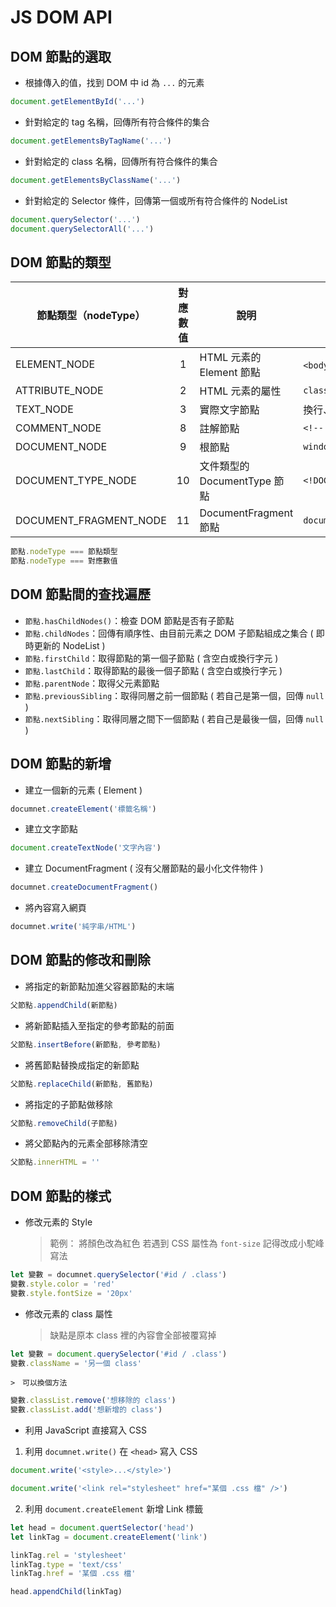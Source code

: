 # JS DOM API

## DOM 節點的選取
- 根據傳入的值，找到 DOM 中 id 為 `...` 的元素
```javascript
document.getElementById('...')
```
- 針對給定的 tag 名稱，回傳所有符合條件的集合
```javascript
document.getElementsByTagName('...')
```
- 針對給定的 class 名稱，回傳所有符合條件的集合
```javascript
document.getElementsByClassName('...')
```
- 針對給定的 Selector 條件，回傳第一個或所有符合條件的 NodeList
```javascript
document.querySelector('...')
document.querySelectorAll('...')
```

## DOM 節點的類型

| 節點類型（nodeType） | 對應數值 | 說明 | 範例 |
| --- | :---: | --- | --- |
| ELEMENT_NODE | 1 | HTML 元素的 Element 節點 | `<body>`、`<a>` |
| ATTRIBUTE_NODE | 2 | HTML 元素的屬性 | `class="funEdges"` |
| TEXT_NODE | 3 | 實際文字節點 | 換行、空格 |
| COMMENT_NODE | 8 | 註解節點 | `<!-- something -->` |
| DOCUMENT_NODE | 9 | 根節點 | `window.document` |
| DOCUMENT_TYPE_NODE | 10 | 文件類型的 DocumentType 節點 | `<!DOCTYPE html>` |
| DOCUMENT_FRAGMENT_NODE | 11 | DocumentFragment 節點 | `document.createDocumentFragment()` |


```javascript
節點.nodeType === 節點類型
節點.nodeType === 對應數值
```

## DOM 節點間的查找遍歷
* `節點.hasChildNodes()`：檢查 DOM 節點<span class="span-highlight">是否有子節點</span>
* `節點.childNodes`：回傳有順序性、由目前元素之 DOM <span class="span-highlight">子節點組成之集合</span> ( 即時更新的 NodeList )
* `節點.firstChild`：取得節點的<span class="span-highlight">第一個</span>子節點 ( 含空白或換行字元 )
* `節點.lastChild`：取得節點的<span class="span-highlight">最後一個</span>子節點 ( 含空白或換行字元 )
* `節點.parentNode`：取得父元素節點
* `節點.previousSibling`：取得同層之<span class="span-highlight">前一個</span>節點 ( 若自己是第一個，回傳 `null` )
* `節點.nextSibling`：取得同層之間下一個節點 ( 若自己是最後一個，回傳 `null` )

## DOM 節點的新增
- 建立一個新的元素 ( Element )
```javascript
documnet.createElement('標籤名稱')
```
- 建立文字節點
```javascript
document.createTextNode('文字內容')
```
- 建立 DocumentFragment ( 沒有父層節點的最小化文件物件 )
```javascript
documnet.createDocumentFragment()
```
- 將內容寫入網頁
```javascript
documnet.write('純字串/HTML')
```

## DOM 節點的修改和刪除
- 將指定的新節點加進父容器節點的末端
```javascript
父節點.appendChild(新節點)
```
- 將新節點插入至指定的參考節點的前面
```javascript
父節點.insertBefore(新節點, 參考節點)
```
- 將舊節點替換成指定的新節點
```javascript
父節點.replaceChild(新節點, 舊節點)
```
- 將指定的子節點做移除
```javascript
父節點.removeChild(子節點)
```
- 將父節點內的元素全部移除清空
```javascript
父節點.innerHTML = ''
```
## DOM 節點的樣式
- 修改元素的 Style
    > 範例：
    > 將顏色改為紅色
    > 若遇到 CSS 屬性為 `font-size` 記得改成小駝峰寫法
```javascript
let 變數 = documnet.querySelector('#id / .class')
變數.style.color = 'red'
變數.style.fontSize = '20px'
```
- 修改元素的 class 屬性
    > 缺點是原本 class 裡的內容會全部被覆寫掉
```javascript
let 變數 = document.querySelector('#id / .class')
變數.className = '另一個 class'
```
    >　可以換個方法
```javascript
變數.classList.remove('想移除的 class')
變數.classList.add('想新增的 class')
```
- 利用 JavaScript 直接寫入 CSS
1. 利用 `documnet.write()` 在 `<head>` 寫入 CSS
```javascript
document.write('<style>...</style>')
``` 
```javascript
document.write('<link rel="stylesheet" href="某個 .css 檔" />')
```
2. 利用 `document.createElement` 新增 Link 標籤
```javascript
let head = document.quertSelector('head')
let linkTag = document.createElement('link')

linkTag.rel = 'stylesheet'
linkTag.type = 'text/css'
linkTag.href = '某個 .css 檔'

head.appendChild(linkTag)
```

